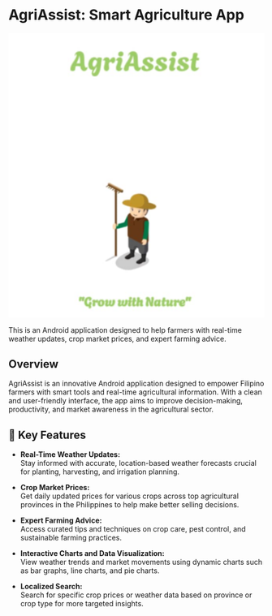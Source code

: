 # AgriAssist: Smart Agriculture App


<div align="center">
  <img src="https://raw.githubusercontent.com/ragnvindr08/AgriAssistApp/refs/heads/master/Annotation%202025-06-26%20033207.png" alt="App Screenshot" width="600">
</div>

This is an Android application designed to help farmers with real-time weather updates, crop market prices, and expert farming advice.
## Overview

AgriAssist is an innovative Android application designed to empower Filipino farmers with smart tools and real-time agricultural information. With a clean and user-friendly interface, the app aims to improve decision-making, productivity, and market awareness in the agricultural sector.

## 🌾 Key Features

- **Real-Time Weather Updates:**  
  Stay informed with accurate, location-based weather forecasts crucial for planting, harvesting, and irrigation planning.

- **Crop Market Prices:**  
  Get daily updated prices for various crops across top agricultural provinces in the Philippines to help make better selling decisions.

- **Expert Farming Advice:**  
  Access curated tips and techniques on crop care, pest control, and sustainable farming practices.

- **Interactive Charts and Data Visualization:**  
  View weather trends and market movements using dynamic charts such as bar graphs, line charts, and pie charts.

- **Localized Search:**  
  Search for specific crop prices or weather data based on province or crop type for more targeted insights.
